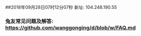##2018年09月28日07时12分07秒 新址: 104.248.190.55
### 兔友常见问题及解答: https://github.com/wanggonging/d/blob/w/FAQ.md
